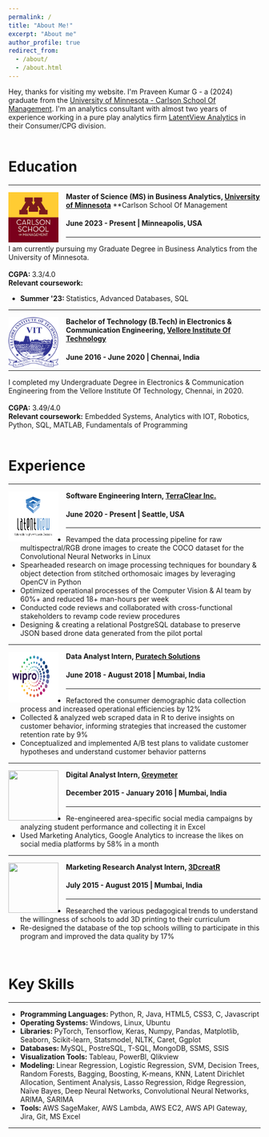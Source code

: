 ```yaml
---
permalink: /
title: "About Me!"
excerpt: "About me"
author_profile: true
redirect_from: 
  - /about/
  - /about.html
---
```

Hey, thanks for visiting my website. I'm Praveen Kumar G - a (2024) graduate from the [University of Minnesota - Carlson School Of Management](https://carlsonschool.umn.edu/graduate/masters/business-analytics). 
I'm an analytics consultant with almost two years of experience working in a pure play analytics firm [LatentView Analytics](https://www.latentview.com/) in their Consumer/CPG division.
<br> <br>
# Education
-----
<img align="left" height="100" width="100" src="../images/carlson-logo.png" style="padding-right:15px">

**Master of Science (MS) in Business Analytics, [University of Minnesota](https://carlsonschool.umn.edu/graduate/masters/business-analytics)**
**Carlson School Of Management
#### June 2023 - Present | Minneapolis, USA

-----
I am currently pursuing my Graduate Degree in Business Analytics from the University of Minnesota. <br> <br>
<strong>CGPA: </strong> 3.3/4.0 <br>
<strong>Relevant coursework:</strong>
* <strong> Summer '23: </strong>Statistics, Advanced Databases, SQL <br>

-----
<img align="left" height="100" width="100" src="../images/vit-logo.png" style="padding-right:15px">

**Bachelor of Technology (B.Tech) in Electronics & Communication Engineering, [Vellore Institute Of Technology](https://mu.ac.in/)**
#### June 2016 - June 2020 | Chennai, India

-----
I completed my Undergraduate Degree in Electronics & Communication Engineering from the Vellore Institute Of Technology, Chennai, in 2020. <br> <br>
<strong>CGPA:</strong> 3.49/4.0 <br> 
<strong>Relevant coursework:</strong> Embedded Systems, Analytics with IOT, Robotics, Python, SQL, MATLAB, Fundamentals of Programming <br>
<br>
# Experience
-----
<img align="left" height="100" width="100" src="../images/Terraclear.png" style="padding-right:15px">

**Software Engineering Intern, [TerraClear Inc.](https://www.terraclear.com/)** 
#### June 2020 - Present | Seattle, USA
----- 
*	Revamped the data processing pipeline for raw multispectral/RGB drone images to create the COCO dataset for the Convolutional Neural Networks in Linux
*	Spearheaded research on image processing techniques for boundary & object detection from stitched orthomosaic images by leveraging OpenCV in Python
*	Optimized operational processes of the Computer Vision & AI team by 60%+ and reduced 18+ man-hours per week
*	Conducted code reviews and collaborated with cross-functional stakeholders to revamp code review procedures
*	Designing & creating a relational PostgreSQL database to preserve JSON based drone data generated from the pilot portal

-----
<img align="left" height="100" width="100" src="../images/Puratech.png" style="padding-right:15px">

**Data Analyst Intern, [Puratech Solutions](https://www.puratech.co.in/)**
#### June 2018 - August 2018 | Mumbai, India
-----
*	Refactored the consumer demographic data collection process and increased operational efficiencies by 12%
*	Collected & analyzed web scraped data in R to derive insights on customer behavior, informing strategies that increased the customer retention rate by 9%
*	Conceptualized and implemented A/B test plans to validate customer hypotheses and understand customer behavior patterns

-----
<img align="left" height="100" width="100" src="../images/Greymeter.png" style="padding-right:15px">

**Digital Analyst Intern, [Greymeter](https://aayush1909.github.io/)** 
#### December 2015 - January 2016 | Mumbai, India
-----
*	Re-engineered area-specific social media campaigns by analyzing student performance and collecting it in Excel
*	Used Marketing Analytics, Google Analytics to increase the likes on social media platforms by 58% in a month

-----
<img align="left" height="100" width="100" src="../images/3DcreatR.jpg" style="padding-right:15px">

**Marketing Research Analyst Intern, [3DcreatR](http://www.3dcreatr.com/)** 
#### July 2015 - August 2015 | Mumbai, India
-----
*	Researched the various pedagogical trends to understand the willingness of schools to add 3D printing to their curriculum 
*	Re-designed the database of the top schools willing to participate in this program and improved the data quality by 17%

<br>

# Key Skills
----
* <strong> Programming Languages: </strong> Python, R, Java, HTML5, CSS3, C, Javascript <br>
* <strong> Operating Systems: </strong> Windows, Linux, Ubuntu <br>
* <strong> Libraries: </strong> PyTorch, Tensorflow, Keras, Numpy, Pandas, Matplotlib, Seaborn, Scikit-learn, Statsmodel, NLTK, Caret, Ggplot <br>
* <strong> Databases: </strong> MySQL, PostreSQL, T-SQL, MongoDB, SSMS, SSIS <br>
* <strong> Visualization Tools: </strong> Tableau, PowerBI, Qlikview <br>
* <strong> Modeling: </strong> Linear Regression, Logistic Regression, SVM, Decision Trees, Random Forests, Bagging, Boosting, K-means, KNN, Latent Dirichlet Allocation, Sentiment Analysis, Lasso Regression, Ridge Regression, Naïve Bayes, Deep Neural Networks, Convolutional Neural Networks, ARIMA, SARIMA <br>
* <strong> Tools: </strong> AWS SageMaker, AWS Lambda, AWS EC2, AWS API Gateway, Jira, Git, MS Excel <br>
  
----
